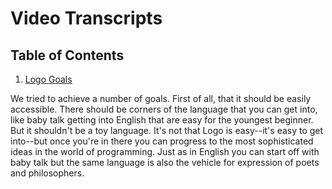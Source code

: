 # Video Transcripts

## <a name="TOC"></a> Table of Contents

1. [Logo Goals](#Logo-Goals)

<a name="Logo-Goals"></a>

We tried to achieve a number of goals. First of all, that it should be easily accessible. There should be corners of the language that you can get into, like baby talk getting into English that are easy for the youngest beginner. But it shouldn't be a toy language. It's not that Logo is easy--it's easy to get into--but once you're in there you can progress to the most sophisticated ideas in the world of programming. Just as in English you can start off with baby talk but the same language is also the vehicle for expression of poets and philosophers.